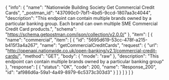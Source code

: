 {
  "info": {
    "name": "Nationwide Building Society Get Commercial Credit Cards",
    "_postman_id": "437090c0-7bf1-4bd5-9ccd-1807aa3c4044",
    "description": "This endpoint can contain multiple brands owned by a particular banking group. Each brand can own multiple SME Commercial Credit Card products.",
    "schema": "https://schema.getpostman.com/json/collection/v2.0.0/"
  },
  "item": [
    {
      "name": "commercial",
      "item": [
        {
          "id": "5695d619-53cc-478f-a215-b415f3a4a267",
          "name": "getCommercialCreditCards",
          "request": {
            "url": "http://openapi.nationwide.co.uk/open-banking/v2.1/commercial-credit-cards/",
            "method": "GET",
            "body": {
              "mode": "raw"
            },
            "description": "This endpoint can contain multiple brands owned by a particular banking group"
          },
          "response": [
            {
              "status": "OK",
              "code": 200,
              "name": "Response_200",
              "id": "af986d6a-59a1-4a49-8979-6c5373c303d3"
            }
          ]
        }
      ]
    }
  ]
}